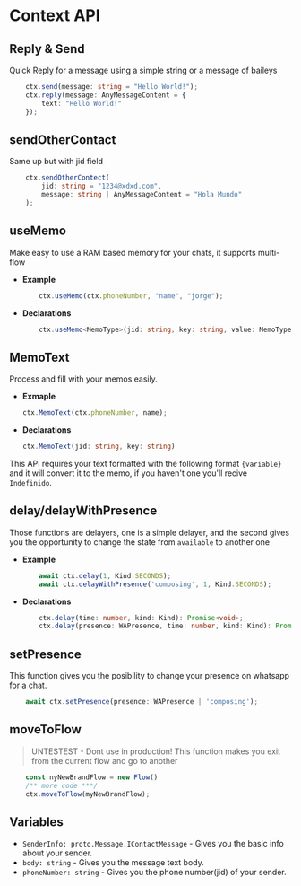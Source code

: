 # Context API
## Reply & Send
Quick Reply for a message using a simple string or a message of baileys
```ts
    ctx.send(message: string = "Hello World!");
    ctx.reply(message: AnyMessageContent = {
        text: "Hello World!"
    });
```
## sendOtherContact
Same up but with jid field
```ts
    ctx.sendOtherContect(
        jid: string = "1234@xdxd.com", 
        message: string | AnyMessageContent = "Hola Mundo"
    );
```
## useMemo
Make easy to use a RAM based memory for your chats, it supports multi-flow

+ **Example**
    ```js
        ctx.useMemo(ctx.phoneNumber, "name", "jorge");
    ```
- **Declarations**
    ```ts
        ctx.useMemo<MemoType>(jid: string, key: string, value: MemoType): MemoType
    ```

## MemoText
Process and fill with your memos easily.
+ **Exmaple**
    ```js
    ctx.MemoText(ctx.phoneNumber, name);
    ```
+ **Declarations**
    ```ts
    ctx.MemoText(jid: string, key: string)
    ```
This API requires your text formatted with the following format `{variable}` and it will convert it to the memo, if you haven't one you'll recive `Indefinido`.

## delay/delayWithPresence
Those functions are delayers, one is a simple delayer, and the second gives you the opportunity to change the state from `available` to another one
+ **Example**
    ```js
        await ctx.delay(1, Kind.SECONDS);
        await ctx.delayWithPresence('composing', 1, Kind.SECONDS);
    ```

+ **Declarations**
    ```ts
        ctx.delay(time: number, kind: Kind): Promise<void>;
        ctx.delay(presence: WAPresence, time: number, kind: Kind): Promise<void>
    ```
## setPresence
This function gives you the posibility to change your presence on whatsapp for a chat.

```ts
    await ctx.setPresence(presence: WAPresence | 'composing');
```
## moveToFlow
> UNTESTEST - Dont use in production!
This function makes you exit from the current flow and go to another
```js
    const nyNewBrandFlow = new Flow()
    /** more code ***/
    ctx.moveToFlow(myNewBrandFlow);
```


## Variables
+ `SenderInfo: proto.Message.IContactMessage` - Gives you the basic info about your sender.
+ `body: string` - Gives you the message text body.
+ `phoneNumber: string` - Gives you the phone number(jid) of your sender.